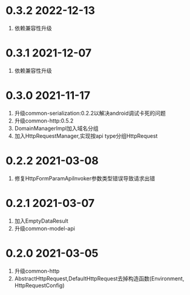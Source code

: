 # 0.3.2 2022-12-13
1. 依赖兼容性升级

# 0.3.1 2021-12-07
1. 依赖兼容性升级

# 0.3.0 2021-11-17
1. 升级common-serialization:0.2.2以解决android调试卡死的问题
2. 升级common-http:0.5.2
3. DomainManagerImpl加入域名分组
4. 加入HttpRequestManager,实现按api type分组HttpRequest

# 0.2.2 2021-03-08
1. 修复HttpFormParamApiInvoker参数类型错误导致请求出错

# 0.2.1 2021-03-07
1. 加入EmptyDataResult
2. 升级common-model-api

# 0.2.0 2021-03-05
1. 升级common-http
2. AbstractHttpRequest,DefaultHttpRequest去掉构造函数(Environment, HttpRequestConfig)